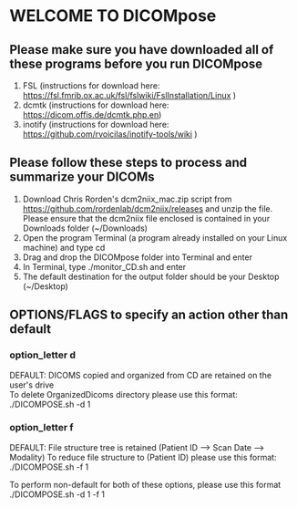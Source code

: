 # WELCOME TO DICOMpose

## Please make sure you have downloaded all of these programs before you run DICOMpose
1. FSL (instructions for download here: https://fsl.fmrib.ox.ac.uk/fsl/fslwiki/FslInstallation/Linux )
2. dcmtk (instructions for download here: https://dicom.offis.de/dcmtk.php.en)  
3. inotify (instructions for download here: https://github.com/rvoicilas/inotify-tools/wiki )

## Please follow these steps to process and summarize your DICOMs 
 
1. Download Chris Rorden's dcm2niix_mac.zip script from https://github.com/rordenlab/dcm2niix/releases and unzip the file. Please ensure that the dcm2niix file enclosed is
contained in your Downloads folder (~/Downloads) 
2. Open the program Terminal (a program already installed on your Linux machine) and type cd
3. Drag and drop the DICOMpose folder into Terminal and enter 
4. In Terminal, type ./monitor_CD.sh and enter
5. The default destination for the output folder should be your Desktop (~/Desktop)

## OPTIONS/FLAGS to specify an action other than default 

### option_letter d
DEFAULT: DICOMS copied and organized from CD are retained on the user's drive  
To delete OrganizedDicoms directory please use this format: ./DICOMPOSE.sh -d 1 

### option_letter f
DEFAULT: File structure tree is retained (Patient ID --> Scan Date --> Modality)
To reduce file structure to (Patient ID) please use this format: ./DICOMPOSE.sh -f 1

To perform non-default for both of these options, please use this format ./DICOMPOSE.sh -d 1 -f 1 


